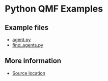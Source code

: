 
# Python QMF Examples

## Example files

 - [agent.py](agent.py.html)
 - [find_agents.py](find_agents.py.html)

## More information

 - [Source location](http://svn.apache.org/repos/asf/qpid/trunk/qpid/cpp/bindings/qmf2/examples/python)
